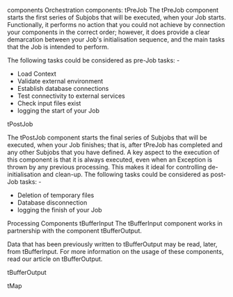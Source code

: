 
components
Orchestration components:
tPreJob
The tPreJob component starts the first series of Subjobs that will be executed, when your Job starts. Functionally, it performs no action that you could not achieve by connection your components in the correct order; however, it does provide a clear demarcation between your Job's initialisation sequence, and the main tasks that the Job is intended to perform.

The following tasks could be considered as pre-Job tasks: -

* Load Context
* Validate external environment
* Establish database connections
* Test connectivity to external services
* Check input files exist
* logging the start of your Job

tPostJob

The tPostJob component starts the final series of Subjobs that will be executed, when your Job finishes; that is, after tPreJob has completed and any other Subjobs that you have defined. A key aspect to the execution of this component is that it is always executed, even when an Exception is thrown by any previous processing. This makes it ideal for controlling de-initialisation and clean-up.
The following tasks could be considered as post-Job tasks: -

* Deletion of temporary files
* Database disconnection
* logging the finish of your Job


Processing Components
tBufferInput
The tBufferInput component works in partnership with the component tBufferOutput.

Data that has been previously written to tBufferOutput may be read, later, from tBufferInput. For more information on the usage of these components, read our article on tBufferOutput.

tBufferOutput


tMap
